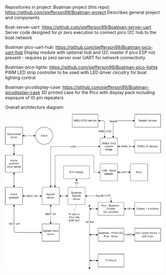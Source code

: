 Repositories in project:
Boatman project (this repo): https://github.com/sjefferson99/Boatman-project
Describes general project and components

Boat-server-uart: https://github.com/sjefferson99/Boatman-server-uart
Server code designed for pi zero execution to connect pico I2C hub to the boat network

Boatman pico-uart-hub: https://github.com/sjefferson99/Boatman-pico-uart-hub
Display module with optional hub and I2C master if pico ESP not present - requires pi zero server over UART for network connectivity

Boatman-pico-lights: https://github.com/sjefferson99/Boatman-pico-lights
PWM LED strip controller to be used with LED driver circuitry for boat lighting control

Boatman-picodisplay-case: https://github.com/sjefferson99/Boatman-picodisplay-case
3D printed case for the Pico with display pack including exposure of IO pin repeaters

Overall architecture diagram:


![Architecture diagram](https://github.com/sjefferson99/Boatman-project/blob/master/Boatman%20network.drawio.png)
